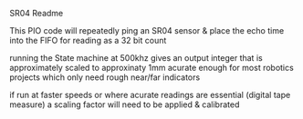 SR04 Readme

This PIO code will repeatedly ping an SR04 sensor & place the echo time
into the FIFO for reading as a 32 bit count

running the State machine at 500khz gives an output integer that is
approximately scaled to approxinaty  1mm acurate enough for most
robotics projects which only need rough near/far indicators
 
if run at faster speeds or where acurate readings are essential 
(digital tape measure) a scaling factor will need to be 
applied & calibrated
